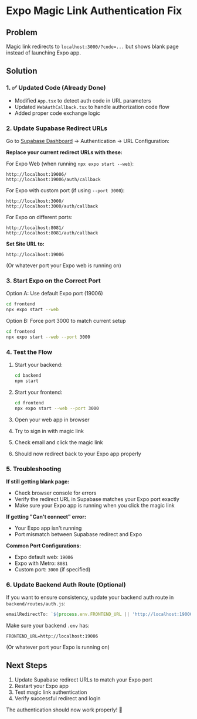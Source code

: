 # Expo Magic Link Authentication Fix

## Problem
Magic link redirects to `localhost:3000/?code=...` but shows blank page instead of launching Expo app.

## Solution

### 1. ✅ Updated Code (Already Done)
- Modified `App.tsx` to detect auth code in URL parameters
- Updated `WebAuthCallback.tsx` to handle authorization code flow
- Added proper code exchange logic

### 2. Update Supabase Redirect URLs

Go to [Supabase Dashboard](https://app.supabase.com/) → Authentication → URL Configuration:

**Replace your current redirect URLs with these:**

For Expo Web (when running `npx expo start --web`):
```
http://localhost:19006/
http://localhost:19006/auth/callback
```

For Expo with custom port (if using `--port 3000`):
```
http://localhost:3000/
http://localhost:3000/auth/callback
```

For Expo on different ports:
```
http://localhost:8081/
http://localhost:8081/auth/callback
```

**Set Site URL to:**
```
http://localhost:19006
```
(Or whatever port your Expo web is running on)

### 3. Start Expo on the Correct Port

Option A: Use default Expo port (19006)
```bash
cd frontend
npx expo start --web
```

Option B: Force port 3000 to match current setup
```bash
cd frontend
npx expo start --web --port 3000
```

### 4. Test the Flow

1. Start your backend:
   ```bash
   cd backend
   npm start
   ```

2. Start your frontend:
   ```bash
   cd frontend
   npx expo start --web --port 3000
   ```

3. Open your web app in browser
4. Try to sign in with magic link
5. Check email and click the magic link
6. Should now redirect back to your Expo app properly

### 5. Troubleshooting

**If still getting blank page:**
- Check browser console for errors
- Verify the redirect URL in Supabase matches your Expo port exactly
- Make sure your Expo app is running when you click the magic link

**If getting "Can't connect" error:**
- Your Expo app isn't running
- Port mismatch between Supabase redirect and Expo

**Common Port Configurations:**
- Expo default web: `19006`
- Expo with Metro: `8081` 
- Custom port: `3000` (if specified)

### 6. Update Backend Auth Route (Optional)

If you want to ensure consistency, update your backend auth route in `backend/routes/auth.js`:

```javascript
emailRedirectTo: `${process.env.FRONTEND_URL || 'http://localhost:19006'}/auth/callback`
```

Make sure your backend `.env` has:
```env
FRONTEND_URL=http://localhost:19006
```
(Or whatever port your Expo is running on)

## Next Steps

1. Update Supabase redirect URLs to match your Expo port
2. Restart your Expo app
3. Test magic link authentication
4. Verify successful redirect and login

The authentication should now work properly! 🎉 